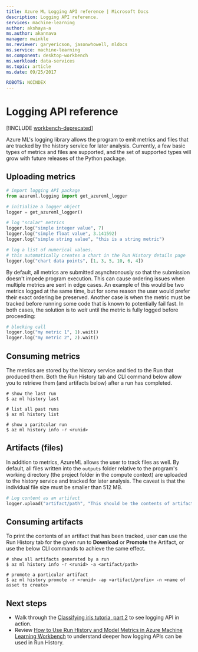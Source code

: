 ```yaml
---
title: Azure ML Logging API reference | Microsoft Docs
description: Logging API reference.
services: machine-learning
author: akshaya-a
ms.author: akannava
manager: mwinkle
ms.reviewer: garyericson, jasonwhowell, mldocs
ms.service: machine-learning
ms.component: desktop-workbench
ms.workload: data-services
ms.topic: article
ms.date: 09/25/2017

ROBOTS: NOINDEX
---
```



# Logging API reference

[!INCLUDE [workbench-deprecated](../../../includes/aml-deprecating-preview-2017.md)]

Azure ML's logging library allows the program to emit metrics and files that are tracked by the history service for later analysis. Currently, a few basic types of metrics and files are supported, and the set of supported types will grow with future releases of the Python package.

## Uploading metrics

```python
# import logging API package
from azureml.logging import get_azureml_logger

# initialize a logger object
logger = get_azureml_logger()

# log "scalar" metrics
logger.log("simple integer value", 7)
logger.log("simple float value", 3.141592)
logger.log("simple string value", "this is a string metric")

# log a list of numerical values. 
# this automatically creates a chart in the Run History details page
logger.log("chart data points", [1, 3, 5, 10, 6, 4])
```

By default, all metrics are submitted asynchronously so that the submission doesn't impede program execution. This can cause ordering issues when multiple metrics are sent in edge cases. An example of this would be two metrics logged at the same time, but for some reason the user would prefer their exact ordering be preserved. Another case is when the metric must be tracked before running some code that is known to potentially fail fast. In both cases, the solution is to _wait_ until the metric is fully logged before proceeding:

```python
# blocking call
logger.log("my metric 1", 1).wait()
logger.log("my metric 2", 2).wait()
```

## Consuming metrics

The metrics are stored by the history service and tied to the Run that produced them. Both the Run History tab and CLI command below allow you to retrieve them (and artifacts below) after a run has completed.

```azurecli
# show the last run
$ az ml history last

# list all past runs
$ az ml history list 

# show a paritcular run
$ az ml history info -r <runid>
```

## Artifacts (files)

In addition to metrics, AzureML allows the user to track files as well. By default, all files written into the `outputs` folder relative to the program's working directory (the project folder in the compute context) are uploaded to the history service and tracked for later analysis. The caveat is that the individual file size must be smaller than 512 MB.


```Python
# Log content as an artifact
logger.upload("artifact/path", "This should be the contents of artifact/path in the service")
```

## Consuming artifacts

To print the contents of an artifact that has been tracked, user can use the Run History tab for the given run to **Download** or **Promote** the Artifact, or use the below CLI commands to achieve the same effect.

```azurecli
# show all artifacts generated by a run
$ az ml history info -r <runid> -a <artifact/path>

# promote a particular artifact
$ az ml history promote -r <runid> -ap <artifact/prefix> -n <name of asset to create>
```
## Next steps
- Walk through the [Classifying iris tutoria, part 2](tutorial-classifying-iris-part-2.md) to see logging API in action.
- Review [How to Use Run History and Model Metrics in Azure Machine Learning Workbench](how-to-use-run-history-model-metrics.md) to understand deeper how logging APIs can be used in Run History.
